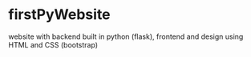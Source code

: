 # firstPyWebsite
website with backend built in python (flask), frontend and design using HTML and CSS (bootstrap)
